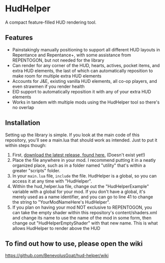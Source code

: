 # HudHelper
 A compact feature-filled HUD rendering tool.

## Features

- Painstakingly manually positioning to support all different HUD layouts in Repentance and Repentance+, with some assistance from REPENTOGON, but not needed for the library
- Can render for any corner of the HUD, hearts, actives, pocket items, and extra HUD elements, the last of which can automatically reposition to make room for multiple extra HUD elements
- Accounts for J&E, existing vanilla HUD elements, all co-op players, and even strawmen if you render health
- EID support to automatically reposition it with any of your extra HUD elements
- Works in tandem with multiple mods using the HudHelper tool so there's no overlap

## Installation
Setting up the library is simple. If you look at the main code of this repository, you'll see a main.lua that should work as intended. Just to put it within steps though:
1. First, [download the latest release, found here.](https://github.com/BenevolusGoat/hud-helper/wiki/) (Doesn't exist yet!)
2. Place the file anywhere in your mod. I recommend putting it in a neatly organized place, such as in a folder named "utility" that's within a greater "scripts" folder.
3. In your `main.lua` file, `include` the file. HudHelper is a global, so you can access it at any time with "HudHelper".
4. Within the hud_helper.lua file, change out the "HudHelperExample" variable with a global for your mod. If you don't have a global, it's merely used as a name identifier, and you can go to line 41 to change the string to "YourModNameHere's HudHelper".
5. If you plan on having your mod NOT exclusive to REPENTOGON, you can take the empty shader within this repository's content/shaders.xml and change its name to use the name of the mod in some form, then change out "HudHelperEmptyShader" with that new name. This is what allows HudHelper to render above the HUD

## To find out how to use, please open the wiki
https://github.com/BenevolusGoat/hud-helper/wiki
